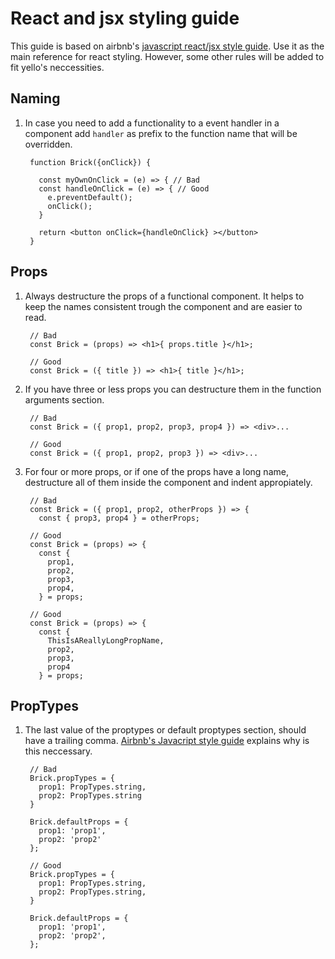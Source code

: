 # React and jsx styling guide

This guide is based on airbnb's [javascript react/jsx style guide](https://github.com/airbnb/javascript/tree/master/react). Use it as the main reference for react styling. However, some other rules will be added to fit yello's neccessities.

## Naming

1. In case you need to add a functionality to a event handler in a component add `handler` as prefix to the function name that will be overridden.

        function Brick({onClick}) {

          const myOwnOnClick = (e) => { // Bad
          const handleOnClick = (e) => { // Good
            e.preventDefault();
            onClick();
          }

          return <button onClick={handleOnClick} ></button>
        }

## Props

1. Always destructure the props of a functional component. It helps to keep the names consistent trough the component and are easier to read. 

        // Bad
        const Brick = (props) => <h1>{ props.title }</h1>;

        // Good
        const Brick = ({ title }) => <h1>{ title }</h1>;
  
2. If you have three or less props you can destructure them in the function arguments section.

        // Bad
        const Brick = ({ prop1, prop2, prop3, prop4 }) => <div>...

        // Good
        const Brick = ({ prop1, prop2, prop3 }) => <div>...

3. For four or more props, or if one of the props have a long name, destructure all of them inside the component and indent appropiately. 

        // Bad
        const Brick = ({ prop1, prop2, otherProps }) => {
          const { prop3, prop4 } = otherProps;

        // Good
        const Brick = (props) => {
          const {
            prop1,
            prop2,
            prop3,
            prop4,
          } = props;

        // Good
        const Brick = (props) => {
          const {
            ThisIsAReallyLongPropName, 
            prop2, 
            prop3, 
            prop4
          } = props;

## PropTypes

1. The last value of the proptypes or default proptypes section, should have a trailing comma. [Airbnb's Javacript style guide](https://github.com/airbnb/javascript#commas--dangling) explains why is this neccessary.

        // Bad
        Brick.propTypes = {
          prop1: PropTypes.string,
          prop2: PropTypes.string
        }

        Brick.defaultProps = {
          prop1: 'prop1',
          prop2: 'prop2'
        };

        // Good
        Brick.propTypes = {
          prop1: PropTypes.string,
          prop2: PropTypes.string,
        }

        Brick.defaultProps = {
          prop1: 'prop1',
          prop2: 'prop2',
        };

